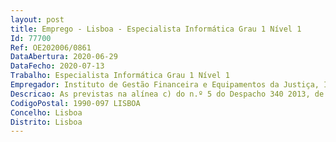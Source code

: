 ```yaml
--- 
layout: post
title: Emprego - Lisboa - Especialista Informática Grau 1 Nível 1
Id: 77700
Ref: OE202006/0861
DataAbertura: 2020-06-29
DataFecho: 2020-07-13
Trabalho: Especialista Informática Grau 1 Nível 1
Empregador: Instituto de Gestão Financeira e Equipamentos da Justiça, I.P.
Descricao: As previstas na alínea c) do n.º 5 do Despacho 340 2013, de 08 de janeiro, do Núcleo de Arquitetura de Serviços e Plataformas Partilhadas, integrado no Departamento de Arquitetura de Sistemas.Propor a evolução dos recursos tecnológicos do MJ, em articulação com os demais serviços e organismos, de modo a assegurar a sua adequação às necessidades dos serviços Realizar ou promover estudos e projetos sobre a estrutura dos recursos tecnológicos disponibilizados no MJ, em articulação com os demais serviços e organismos Analisar as necessidades apresentadas pelos serviços e organismos do MJ, elaborando, em colaboração com os mesmos, os estudos prévios de projeto Elaborar os projetos de investimento em recursos tecnológicos, incluindo a análise e especificação funcional dos mesmos, bem como a análise custo benefício com cálculo do retorno do investimento Apresentar projetos de investimento aos serviços e organismos do MJ que apresentem necessidades de recursos tecnológicos, obtendo o respetivo acordo para o desenvolvimento dos mesmos projetos Apoiar a área da contratação pública na vertente técnica para o lançamento de procedimentos concursais necessários à elaboração e realização dos projetos de investimento Acompanhar, monitorizar e controlar a execução dos projetos desenvolvidos por entidades externas, até à receção dos mesmos por parte dos serviços e do Departamento de Serviços de Suporte Tecnológico Definir e desenvolver os planos de racionalização, homogeneização e compatibilização dos recursos tecnológicos do MJ, sem prejuízo das definições dos demais serviços e organismos Implementar tipologias de utilização dos recursos tecnológicos comuns e transversais a todos os serviços e organismos do MJ, sem prejuízo da definição de tipologias específicas para serviços e organismos sempre que as mesmas se justifiquem.Atividades associadas ao posto de trabalho a ocupar Acompanhamento das atividades em curso Reporte do progresso das atividades Atualização de informação em bases de dados Desenvolvimento de software.
CodigoPostal: 1990-097 LISBOA
Concelho: Lisboa
Distrito: Lisboa
--- 
```

